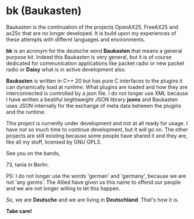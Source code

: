# bk (Baukasten)

Baukasten is the continuation of the projects OpenAX25, FreeAX25 and ax25c that are no
longer developed.
It is build upon my experiences of these attempts with differnt languages and environments.

**bk** is an acronym for the deutsche word **Baukasten** that means a general purpose kit.
Indeed this Baukasten is very general, but it is of course dedicated for communication
applications like packet radio or new packet radio or **Daisy** what is in active development
also.

**Baukasten** is written in C++ 20 but has pure C interfaces to the plugins it can dynamically
load at runtime. What plugins are loaded and how they are interconnected is controlled by a
json file. I do not longer use XML because I have written a beatiful leightweight JSON
library **jsonx** and Baukasten uses JSON internally for the exchange of meta data between
the plugins and the runtime.

This project is currently under development and not at all ready for usage. I have not so much
time to continue development, but it will go on. The other projects are still existing because
some people have shared it and they are, like all my stuff, licensed by GNU GPL3.

See you on the bands,

73, tania in Berlin.

PS: I do not longer use the words 'german' and 'germany', because we are not 'any germs'. The Allied
have given us this name to offend our people and we are not longer willing to let this happen.

So, we are **Deutsche** and we are living in **Deutschland**. That's how it is.

**Take care!**
